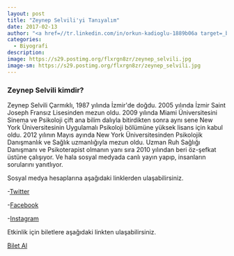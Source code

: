 ```yaml
---
layout: post
title: "Zeynep Selvili'yi Tanıyalım"
date: 2017-02-13
author: "<a href=//tr.linkedin.com/in/orkun-kadioglu-1889b06a target=_blank>Orkun Kadıoğlu</a>"
categories:
  - Biyografi
description:
image: https://s29.postimg.org/flxrgn8zr/zeynep_selvili.jpg
image-sm: https://s29.postimg.org/flxrgn8zr/zeynep_selvili.jpg
---
```

### Zeynep Selvili kimdir?

Zeynep Selvili Çarmıklı, 1987 yılında İzmir'de doğdu. 2005 yılında İzmir Saint Joseph Fransız Lisesinden mezun oldu. 2009 yılında Miami Üniversitesini Sinema ve Psikoloji çift ana bilim dalıyla bitirdikten sonra aynı sene New York Üniversitesinin Uygulamalı Psikoloji bölümüne yüksek lisans için kabul oldu. 2012 yılının Mayıs ayında New York Üniversitesinden Psikolojik Danışmanlık ve Sağlık uzmanlığıyla mezun oldu. Uzman Ruh Sağlığı Danışmanı ve Psikoterapist olmanın yanı sıra 2010 yılından beri öz-şefkat üstüne çalışıyor. Ve hala sosyal medyada canlı yayın yapıp, insanların sorularını yanıtlıyor.

Sosyal medya hesaplarına aşağıdaki linklerden ulaşabilirsiniz.

-[Twitter](https://twitter.com/zeynepselvili?lang=en)

-[Facebook](https://www.facebook.com/zeynepselvilicarmikli/)

-[Instagram](https://www.instagram.com/z.zeynepselvili/)

Etkinlik için biletlere aşağıdaki linkten ulaşabilirsiniz.

[Bilet Al](https://www.biletino.com/event/eventdetail/3262) <i class="fa fa-external-link" aria-hidden="true"></i>
